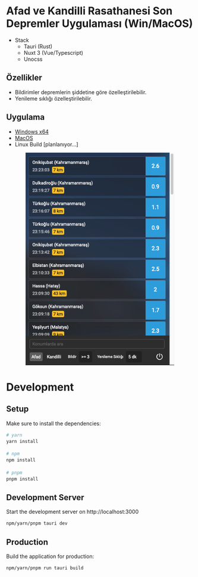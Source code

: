 # Afad ve Kandilli Rasathanesi Son Depremler Uygulaması (Win/MacOS)

- Stack
    - Tauri (Rust)
    - Nuxt 3 (Vue/Typescript)
    - Unocss

## Özellikler

- Bildirimler depremlerin şiddetine göre özelleştirilebilir.
- Yenileme sıklığı özelleştirilebilir.

## Uygulama
- [Windows x64](https://github.com/assoft/tauri-nuxt3-earthquakes/releases/download/v0.0.8/Earthquakes.Tracker_0.0.1_x64_en-US.msi)
- [MacOS](https://github.com/assoft/tauri-nuxt3-earthquakes/releases/download/v0.0.8/Earthquakes.Tracker_0.0.1_x64.dmg)
- Linux Build [planlanıyor...]
<div align="center">
    <img src="./screenshot.png" width="400px"</img> 
</div>

# Development

## Setup

Make sure to install the dependencies:

```bash
# yarn
yarn install

# npm
npm install

# pnpm
pnpm install
```

## Development Server

Start the development server on http://localhost:3000

```bash
npm/yarn/pnpm tauri dev
```

## Production

Build the application for production:

```bash
npm/yarn/pnpm run tauri build
```
